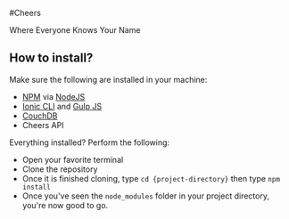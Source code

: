 #Cheers

Where Everyone Knows Your Name

## How to install?
Make sure the following are installed in your machine:

- [NPM](http://npmjs.org/) via [NodeJS](https://nodejs.org)
- [Ionic CLI](http://ionicframework.com/docs/v2) and [Gulp JS](http://gulpjs.com/)
- [CouchDB](http://couchdb.apache.org/)
- Cheers API

Everything installed? Perform the following:
- Open your favorite terminal
- Clone the repository
- Once it is finished cloning,  type `cd {project-directory}` then type `npm install`
- Once you've seen the `node_modules` folder in your project directory, you're now good to go.

